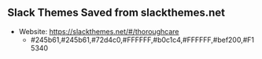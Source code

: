 ## Slack Themes Saved from slackthemes.net

* Website: https://slackthemes.net/#/thoroughcare
  * #245b61,#245b61,#72d4c0,#FFFFFF,#b0c1c4,#FFFFFF,#bef200,#F15340

